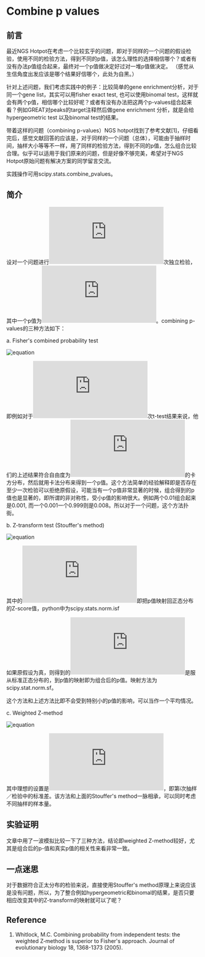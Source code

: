 # Combine p values

##  前言   
最近NGS Hotpot在考虑一个比较玄乎的问题，即对于同样的一个问题的假设检验，使用不同的检验方法，得到不同的p值，该怎么理性的选择相信哪个？或者有没有办法p值组合起来，最终对一个p值做决定好过对一堆p值做决定。 （感觉从生信角度出发应该是哪个结果好信哪个，此处为自黑。）

针对上述问题，我们考虑实践中的例子：比较简单的gene enrichment分析，对于同一个gene list，其实可以用fisher exact test, 也可以使用binomal test，这样就会有两个p值，相信哪个比较好呢？或者有没有办法把这两个p-values组合起来看？例如GREAT对peaks的target注释然后做gene enrichment 分析，就是会给hypergeometric test 以及binomal test的结果。

带着这样的问题（combining p-values）NGS hotpot找到了参考文献[1]，仔细看完后，感觉文献回答的应该是，对于同样的一个问题（总体），可能由于抽样时间，抽样大小等等不一样，用了同样的检验方法，得到不同的p值，怎么组合比较合理。似乎可以适用于我们原来的问题，但是好像不够完美，希望对于NGS Hotpot原始问题有解决方案的同学留言交流。 

实践操作可用scipy.stats.combine_pvalues。



## 简介  

设对一个问题进行![equation](http://latex.codecogs.com/gif.latex?k)次独立检验，其中一个p值为![equation](http://latex.codecogs.com/gif.latex?P_i)。combining p-values的三种方法如下：



a. Fisher's combined probability test

![equation](http://latex.codecogs.com/gif.latex?X_F^2=-2\sum_{i=1}^{k}{ln(P_i)})


即例如对于![equation](http://latex.codecogs.com/gif.latex?k)次t-test结果来说，他们的上述结果符合自由度为![equation](http://latex.codecogs.com/gif.latex?2k)的卡方分布，然后就用卡法分布来得到一个p值。这个方法简单的经验解释即是否存在至少一次检验可以拒绝原假设，可能当有一个p值非常显著的时候，组合得到的p值也是显著的，即所谓的非对称性，受小p值的影响很大。例如两个0.01组合起来是0.001, 而一个0.001一个0.999则是0.008。所以对于一个问题，这个方法扑街。



b. Z-transform test (Stouffer's method)


![equation](http://latex.codecogs.com/gif.latex?Z_s=\frac{\sum_{i=1}^{k}{Z_i}}{\sqrt{k}}) 


其中的![equation](http://latex.codecogs.com/gif.latex?Z_i)即把p值映射回正态分布的Z-score值，python中为scipy.stats.norm.isf

如果原假设为真，则得到的![equation](http://latex.codecogs.com/gif.latex?Z_s)是服从标准正态分布的，到p值的映射即为组合后的p值。映射方法为scipy.stat.norm.sf。

这个方法和上述方法比即不会受到特别小的p值的影响，可以当作一个平均情况。



c. Weighted Z-method


![equation](http://latex.codecogs.com/gif.latex?Z_w=\frac{{\sum_{i=1}^{k}{w_i}{Z_i}}}{\sqrt{\sum_{i=1}^{k}{w_i^2}}}) 


其中理想的设置是![equation](http://latex.codecogs.com/gif.latex?w_i=std_i)，即第i次抽样／检验中的标准差。该方法和上面的Stouffer's method一脉相承，可以同时考虑不同抽样的样本量。



## 实验证明   

文章中用了一波模拟比较一下了三种方法，结论即weighted Z-method较好，尤其是组合后的p-值和真实p值的相关性来看非常一致。



## 一点迷思   

对于数据符合正太分布的检验来说，直接使用Stouffer's method原理上来说应该是没有问题，所以，为了整合例如hypergeometric和binomal的结果，是否只要相应改变其中的Z-transform的映射就可以了呢？



## Reference  

1.	Whitlock, M.C. Combining probability from independent tests: the weighted Z‐method is superior to Fisher's approach. Journal of evolutionary biology 18, 1368-1373 (2005).
